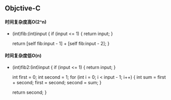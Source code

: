 ## Objctive-C
#### 时间复杂度高O(2^n)
- (int)fib:(int)input
{
    if (input <= 1) {
        return input;
    }
    
    return [self fib:input - 1] + [self fib:input - 2];
}

#### 时间复杂度低O(n)
- (int)fib2:(int)input
{
    if (input <= 1) {
        return input;
    }
    
    int first = 0;
    int second = 1;
    for (int i = 0; i < input - 1; i++) {
        int sum = first + second;
        first = second;
        second = sum;
    }
    
    return second;
}
